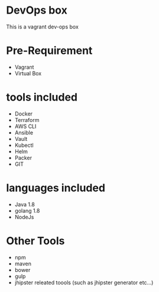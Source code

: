 # DevOps box
This is a vagrant dev-ops box 

# Pre-Requirement
* Vagrant
* Virtual Box

# tools included
* Docker
* Terraform
* AWS CLI
* Ansible
* Vault
* Kubectl
* Helm
* Packer
* GIT

# languages included
* Java 1.8
* golang 1.8
* NodeJs

# Other Tools
* npm
* maven
* bower
* gulp
* jhipster releated toools (such as jhipster generator etc...)



